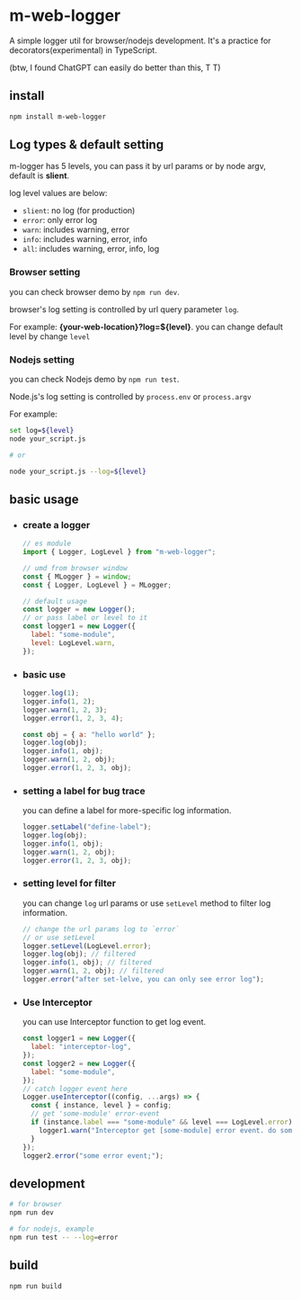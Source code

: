 # m-web-logger

A simple logger util for browser/nodejs development. It's a practice for decorators(experimental) in TypeScript.

(btw, I found ChatGPT can easily do better than this, T T)

## install

```sh
npm install m-web-logger
```

## Log types & default setting

m-logger has 5 levels, you can pass it by url params or by node argv, default is **slient**.

log level values are below:

- `slient`: no log (for production)
- `error`: only error log
- `warn`: includes warning, error
- `info`: includes warning, error, info
- `all`: includes warning, error, info, log

### Browser setting

you can check browser demo by `npm run dev`.

browser's log setting is controlled by url query parameter `log`.

For example: **{your-web-location}?log=${level}**. you can change default level by change `level`

### Nodejs setting

you can check Nodejs demo by `npm run test`.

Node.js's log setting is controlled by `process.env` or `process.argv`

For example:

```sh
set log=${level}
node your_script.js

# or

node your_script.js --log=${level}
```

## basic usage

- ### create a logger

  ```js
  // es module
  import { Logger, LogLevel } from "m-web-logger";

  // umd from browser window
  const { MLogger } = window;
  const { Logger, LogLevel } = MLogger;

  // default usage
  const logger = new Logger();
  // or pass label or level to it
  const logger1 = new Logger({
    label: "some-module",
    level: LogLevel.warn,
  });
  ```

- ### basic use

  ```js
  logger.log(1);
  logger.info(1, 2);
  logger.warn(1, 2, 3);
  logger.error(1, 2, 3, 4);

  const obj = { a: "hello world" };
  logger.log(obj);
  logger.info(1, obj);
  logger.warn(1, 2, obj);
  logger.error(1, 2, 3, obj);
  ```

- ### setting a label for bug trace

  you can define a label for more-specific log information.

  ```js
  logger.setLabel("define-label");
  logger.log(obj);
  logger.info(1, obj);
  logger.warn(1, 2, obj);
  logger.error(1, 2, 3, obj);
  ```

- ### setting level for filter

  you can change `log` url params or use `setLevel` method to filter log information.

  ```js
  // change the url params log to `error`
  // or use setLevel
  logger.setLevel(LogLevel.error);
  logger.log(obj); // filtered
  logger.info(1, obj); // filtered
  logger.warn(1, 2, obj); // filtered
  logger.error("after set-lelve, you can only see error log");
  ```

- ### Use Interceptor

  you can use Interceptor function to get log event.

  ```js
  const logger1 = new Logger({
    label: "interceptor-log",
  });
  const logger2 = new Logger({
    label: "some-module",
  });
  // catch logger event here
  Logger.useInterceptor((config, ...args) => {
    const { instance, level } = config;
    // get 'some-module' error-event
    if (instance.label === "some-module" && level === LogLevel.error) {
      logger1.warn("Interceptor get [some-module] error event. do something");
    }
  });
  logger2.error("some error event;");
  ```

## development

```sh
# for browser
npm run dev

# for nodejs, example
npm run test -- --log=error
```

## build

```sh
npm run build
```
